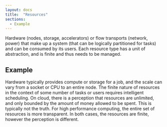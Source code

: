 ```yaml
---
layout: docs
title:  "Resources"
sections:
  - Example
---
```



Hardware (nodes, storage, accelerators) or flow transports (network, power) that make up a system (that can be logically partitioned for tasks) and can be consumed by its users. Each resource type has a unit of abstraction, and is finite and thus needs to be managed.


## Example

Hardware typically provides compute or storage for a job, and the scale can vary from a socket or CPU to an entire node. The finite nature of resources in the context of some number of tasks or users requires intelligent scheduling. On cloud, there is a perception that resources are unlimited, and only bounded by the amount of money allowed to be spent. This is typically not the truth. For high performance computing, the entire set of resources is more transparent. In both cases, the resources are finite, however the perception is different.

